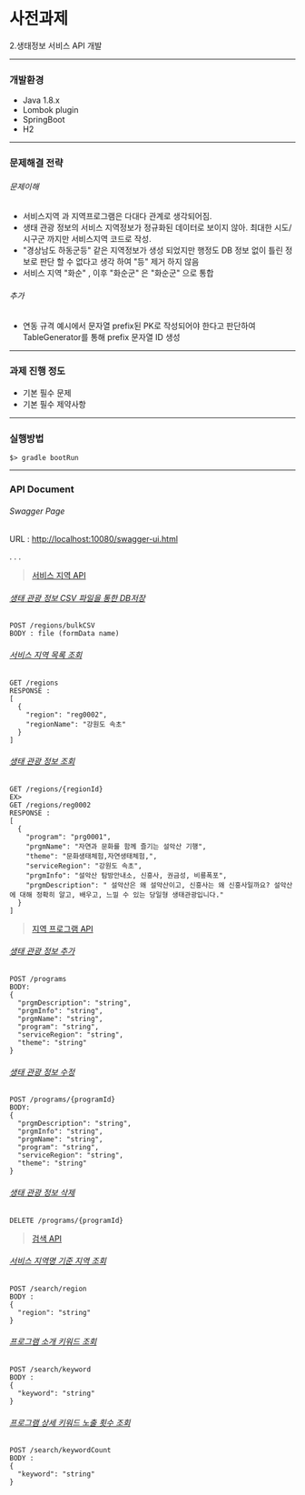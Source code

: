 # 사전과제 #

2.생태정보 서비스 API 개발

---

### 개발환경 ###

- Java 1.8.x
- Lombok plugin
- SpringBoot
- H2



---

### 문제해결 전략

###### 문제이해
- 서비스지역 과 지역프로그램은 다대다 관계로 생각되어짐.
- 생태 관광 정보의 서비스 지역정보가 정규화된 데이터로 보이지 않아. 최대한 시도/시구군 까지만 서비스지역 코드로 작성.
- "경상남도 하동군등" 같은 지역정보가 생성 되었지만 행정도 DB 정보 없이 틀린 정보로 판단 할 수 없다고 생각 하여 "등" 제거 하지 않음
- 서비스 지역 "화순" , 이후 "화순군" 은 "화순군" 으로 통합

###### 추가
- 연동 규격 예시에서 문자열 prefix된 PK로 작성되어야 한다고 판단하여 TableGenerator를 통해 prefix 문자열 ID 생성


---

### 과제 진행 정도 

* 기본 필수 문제 
* 기본 필수 제약사항

---

### 실행방법

```
$> gradle bootRun
```

--- 

### API Document
###### Swagger Page

URL : [http://localhost:10080/swagger-ui.html](http://localhost:10080/swagger-ui.html)

. . . 

>[서비스 지역 API](http://localhost:10080/swagger-ui.html#/region-controller)

###### [생태 관광 정보 CSV 파일을 통한 DB저장](http://localhost:10080/swagger-ui.html#/region-controller/insertCSVProgramUsingPOST)

```
POST /regions/bulkCSV
BODY : file (formData name)
```

###### [서비스 지역 목록 조회](http://localhost:10080/swagger-ui.html#/region-controller/getListUsingGET)

```
GET /regions
RESPONSE :
[
  {
    "region": "reg0002",
    "regionName": "강원도 속초"
  }
]
```

###### [생태 관광 정보 조회](http://localhost:10080/swagger-ui.html#/region-controller/getProgramUsingGET)

```
GET /regions/{regionId}
EX>
GET /regions/reg0002
RESPONSE :
[
  {
    "program": "prg0001",
    "prgmName": "자연과 문화를 함께 즐기는 설악산 기행",
    "theme": "문화생태체험,자연생태체험,",
    "serviceRegion": "강원도 속초",
    "prgmInfo": "설악산 탐방안내소, 신흥사, 권금성, 비룡폭포",
    "prgmDescription": " 설악산은 왜 설악산이고, 신흥사는 왜 신흥사일까요? 설악산에 대해 정확히 알고, 배우고, 느낄 수 있는 당일형 생태관광입니다."
  }
]
```


>[지역 프로그램 API](http://localhost:10080/swagger-ui.html#/program-controller)

###### [생태 관광 정보 추가](http://localhost:10080/swagger-ui.html#/program-controller/insertProgramUsingPOST)

```
POST /programs
BODY:
{
  "prgmDescription": "string",
  "prgmInfo": "string",
  "prgmName": "string",
  "program": "string",
  "serviceRegion": "string",
  "theme": "string"
}
```

###### [생태 관광 정보 수정](http://localhost:10080/swagger-ui.html#/program-controller/updateProgramUsingPUT)

```
POST /programs/{programId}
BODY:
{
  "prgmDescription": "string",
  "prgmInfo": "string",
  "prgmName": "string",
  "program": "string",
  "serviceRegion": "string",
  "theme": "string"
}
```

###### [생태 관광 정보 삭제](http://localhost:10080/swagger-ui.html#/program-controller/deleteProgramUsingDELETE)

```
DELETE /programs/{programId}
```

>[검색 API](http://localhost:10080/swagger-ui.html#/search-controller)

###### [서비스 지역명 기준 지역 조회](http://localhost:10080/swagger-ui.html#/search-controller/searchRegionUsingPOST)

```
POST /search/region
BODY : 
{
  "region": "string"
}
```


###### [프로그램 소개 키워드 조회](http://localhost:10080/swagger-ui.html#/search-controller/searchKeywordUsingPOST)

```
POST /search/keyword
BODY : 
{
  "keyword": "string"
}
```

###### [프로그램 상세 키워드 노출 횟수 조회](http://localhost:10080/swagger-ui.html#/search-controller/searchKeywordCountUsingPOST)

```
POST /search/keywordCount
BODY : 
{
  "keyword": "string"
}
```




